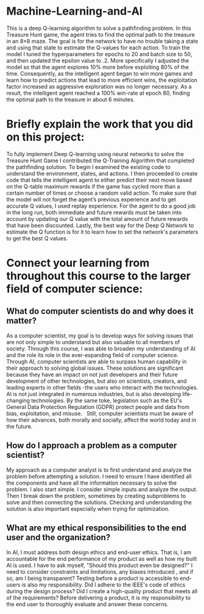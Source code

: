 # Machine-Learning-and-AI
This is a deep Q-learning algorithm to solve a pathfinding problem. In this Treasure Hunt game, the agent tries to find the optimal path to the treasure in an 8×8 maze. The goal is for the network to have no trouble taking a state and using that state to estimate the Q-values for each action. To train the model I tuned the hyperparameters for epochs to 20 and batch size to 50, and then updated the epsilon value to .2. More specifically I adjusted the model so that the agent explores 10% more before exploiting 80% of the time. Consequently, as the intelligent agent began to win more games and learn how to predict actions that lead to more efficient wins, the exploitation factor increased as aggressive exploration was no longer necessary. As a result, the intelligent agent reached a 100% win-rate at epoch 80, finding the optimal path to the treasure in about 6 minutes.

# Briefly explain the work that you did on this project:
To fully implement Deep Q-learning using neural networks to solve the Treasure Hunt Game I contributed the Q-Training Algorithm that completed the pathfinding solution. To begin I examined the existing code to understand the environment, states, and actions. I then proceeded to create code that tells the intelligent agent to either predict their next move based on the Q-table maximum rewards if the game has cycled more than a certain number of times or choose a random valid action. To make sure that the model will not forget the agent’s previous experience and to get accurate Q values, I used replay experience. For the agent to do a good job in the long run, both immediate and future rewards must be taken into account by updating our Q value with the total amount of future rewards that have been discounted. Lastly, the best way for the Deep Q Network to estimate the Q function is for it to learn how to set the network's parameters to get the best Q values. 


# Connect your learning from throughout this course to the larger field of computer science:
## What do computer scientists do and why does it matter?
As a computer scientist, my goal is to develop ways for solving issues that are not only simple to understand but also valuable to all members of society. Through this course, I was able to broaden my understanding of AI and the role its role in the ever-expanding field of computer science. Through AI, computer scientists are able to surpass human capability in their approach to solving global issues. These solutions are significant because they have an impact on not just developers and their future development of other technologies, but also on scientists, creators, and leading experts in other fields -the users who interact with the technologies. AI is not just integrated in numerous industries, but is also developing life-changing technologies. By the same toke, legislation such as the EU's General Data Protection Regulation (GDPR) protect people and data from bias, exploitation, and misuse.   Still, computer scientists must be aware of how their advances, both morally and socially, affect the world today and in the future.
## How do I approach a problem as a computer scientist?
My approach as a computer analyst is to first understand and analyze the problem before attempting a solution. I need to ensure I have identified all the components and have all the information necessary to solve the problem. I also start simple. I consider simple inputs and analyze the output. Then I break down the problem, sometimes by creating subproblems to solve and then connecting the solutions. Checking and understanding the solution is also important especially when trying for optimization.
## What are my ethical responsibilities to the end user and the organization?
In AI, I must address both design ethics and end-user ethics. That is, I am accountable for the end performance of my product as well as how my built AI is used. I have to ask myself, "Should this product even be designed?" I need to consider constraints and limitations, any biases introduced , and if so, am I being transparent? Testing before a product is accessible to end-users is also my responsibility. Did I adhere to the IEEE's code of ethics during the design process? Did I create a high-quality product that meets all of the requirements? Before delivering a product, it is my responsibility to the end user to thoroughly evaluate and answer these concerns.
